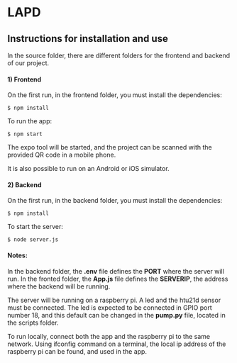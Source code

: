 # LAPD


## Instructions for installation and use ##

In the source folder, there are different folders for the frontend and backend of our project.

#### 1) Frontend #### 

On the first run, in the frontend folder, you must install the dependencies:

```shell
$ npm install
```

To run the app:

```shell
$ npm start
```

The expo tool will be started, and the project can be scanned with the provided QR code in a mobile phone.

It is also possible to run on an Android or iOS simulator.


#### 2) Backend #### 

On the first run, in the backend folder, you must install the dependencies:

```shell
$ npm install
```


To start the server:

```shell
$ node server.js
```


#### Notes: #### 

In the backend folder, the **.env** file defines the **PORT** where the server will run. 
In the fronted folder, the **App.js** file defines the **SERVERIP**, the address where the backend will be running.

The server will be running on a raspberry pi. A led and the htu21d sensor must be connected. The led is expected to be connected in GPIO port number 18, and this default can be changed in the **pump.py** file, located in the scripts folder.

To run locally, connect both the app and the raspberry pi to the same network. 
Using ifconfig command on a terminal, the local ip address of the raspberry pi can be found, and used in the app.


